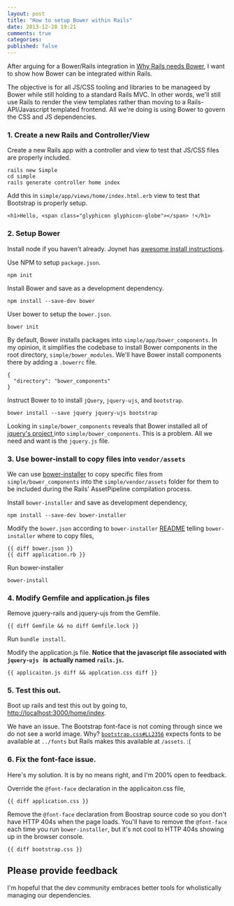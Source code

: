 ```yaml
---
layout: post
title: "How to setup Bower within Rails"
date: 2013-12-28 19:21
comments: true
categories: 
published: false
---
```


After arguing for a Bower/Rails integration in [Why Rails needs Bower](/blog/2013/why-rails-needs-bower/), I want to show how Bower can be integrated within Rails.

The objective is for all JS/CSS tooling and libraries to be manageed by Bower while still holding to a standard Rails MVC.  In other words, we'll still use Rails to render the view templates rather than moving to a Rails-API/Javascript templated frontend. All we're doing is using Bower to govern the CSS and JS dependencies.

### 1. Create a new Rails and Controller/View
Create a new Rails app with a controller and view to test that JS/CSS files are properly included.

    rails new Simple
    cd simple 
    rails generate controller home index

Add this in `simple/app/views/home/index.html.erb` view to test that Bootstrap is properly setup.

    <h1>Hello, <span class="glyphicon glyphicon-globe"></span> !</h1>

### 2. Setup Bower
Install node if you haven't already. Joynet has [awesome install instructions](https://github.com/joyent/node/wiki/installation).

Use NPM to setup `package.json`. 
    
    npm init

Install Bower and save as a development dependency. 
    
    npm install --save-dev bower
    
User bower to setup the `bower.json`.
    
    bower init

By default, Bower installs packages into `simple/app/bower_components`.  In my opinion, it simplifies the codebase to install Bower components in the root directory, `simple/bower_modules`. We'll have Bower install components there by adding a `.bowerrc` file.
    
    {
      "directory": "bower_components"
    }

Instruct Bower to to install `jQuery`, `jquery-ujs`, and `bootstrap`.
    
    bower install --save jquery jquery-ujs bootstrap

Looking in `simple/bower_components` reveals that Bower installed all of [jquery's project ](https://github.com/jquery/jquery) into `simple/bower_components`. This is a problem. All we need and want is the `jquery.js` file.

### 3. Use bower-install to copy files into `vendor/assets`
We can use [bower-installer](https://github.com/blittle/bower-installer) to copy specific files from `simple/bower_components` into the `simple/vendor/assets` folder for them to be included during the Rails' AssetPipeline compilation process.

Install `bower-installer` and save as development dependency,
    
    npm install --save-dev bower-installer

Modify the `bower.json` according to `bower-installer` [README](https://github.com/blittle/bower-installer#bower-installer) telling `bower-installer` where to copy files, 
    
    {{ diff bower.json }}
    {{ diff application.rb }}

Run bower-installer
    
    bower-install
    
### 4. Modify Gemfile and application.js files
Remove jquery-rails and jquery-ujs from the Gemfile.  
    
    {{ diff Gemfile && no diff Gemfile.lock }}

Run `bundle install`.
    
Modify the application.js file. __Notice that the javascript file associated with `jquery-ujs ` is actually named `rails.js`.__
    
    {{ applicaiton.js diff && applcation.css diff }}

### 5. Test this out.
Boot up rails and test this out by going to, [http://localhost:3000/home/index](localhost:3000/home/index).

We have an issue. The Bootstrap font-face is not coming through since we do not see a world image. Why? [`bootstrap.css#LL2356`](https://github.com/twbs/bootstrap/blob/master/dist/css/bootstrap.css#L2356) expects fonts to be available at `../fonts` but Rails makes this available at `/assets`. :(

### 6. Fix the font-face issue.
Here's my solution. It is by no means right, and I'm 200% open to feedback. 

Override the `@font-face` declaration in the applicaiton.css file, 
    
    {{ diff application.css }}

Remove the `@font-face` declaration from Boostrap source code so you don't have HTTP 404s when the page loads. You'll have to remove the `@font-face` each time you run `bower-installer`, but it's not cool to HTTP 404s showing up in the browser console.
    
    {{ diff bootstrap.css }}

## Please provide feedback
I'm hopeful that the dev community embraces better tools for wholistically managing our dependencies. 

